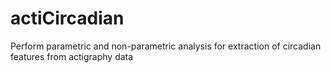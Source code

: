 # actiCircadian
Perform parametric and non-parametric analysis for extraction of circadian features from actigraphy data
